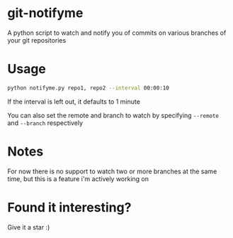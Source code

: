 # git-notifyme

A python script to watch and notify you of commits on various branches of your git repositories

# Usage

```bash
python notifyme.py repo1, repo2 --interval 00:00:10
```

If the interval is left out, it defaults to 1 minute

You can also set the remote and branch to watch by specifying `--remote` and `--branch` respectively

# Notes

For now there is no support to watch two or more branches at the same time, but this is a feature i'm actively working on

# Found it interesting?

Give it a star :)
